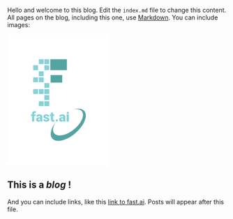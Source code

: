 Hello and welcome to this blog. Edit the `index.md` file to change this content. All pages on the blog, including this one, use [Markdown](https://guides.github.com/features/mastering-markdown/). You can include images:

![Image of fast.ai logo](images/logo.png)

## This is a *blog* !

And you can include links, like this [link to fast.ai](https://www.fast.ai). Posts will appear after this file. 
